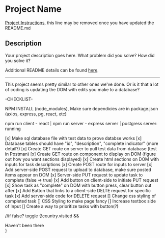# Project Name

[Project Instructions](./INSTRUCTIONS.md), this line may be removed once you have updated the README.md

## Description

Your project description goes here. What problem did you solve? How did you solve it?

Additional README details can be found [here](https://github.com/PrimeAcademy/readme-template/blob/master/README.md).






-------------------------------------------------------------


This project seems pretty similar to other ones we've done. Or is it that a lot of coding is updating the DOM with edits you make to a database?

-CHECKLIST-

NPM INSTALL (node_modules), Make sure dependicies are in package.json (axios, express, pg, react, etc)

npm run client - react | npm run server - express server | postgress server: running

[x] Make sql database file with test data to prove databse works
[x] Database tables should have "id", "description", "complete indicator" (more detail?)
[x] Create GET route on server to pull test data from database (test in Postman)
[x] Create GET route on component to display on DOM (figure out how you want sections displayed)
[x] Create html sections on DOM with inputs for task descriptions
[x] Create POST route for inputs to server
[x] Add server-side POST request to upload to database, make sure posted items appear on DOM
[x] Server-side PUT request to update task to complete (false => true)
[x] Add button on client-side to initiate PUT request
[x] Show task as "complete" on DOM with button press, clear button out after
[x] Add Button that links to a client-side DELTE request for specific task
[x] Add server-side code for DELETE request
[] Change css styling of completed task
[] CSS Styling to make page fancy
[] Increase textbox side of Input
[] Create a way to prioritize tasks with button(?)

//if false? toggle
{!country.visited && <div>Haven't been there</div>}
